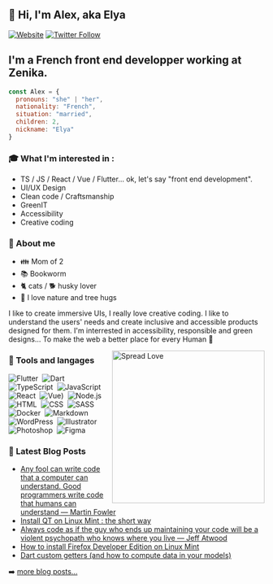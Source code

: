 <p align=left>

##  :wave: Hi, I'm Alex, aka Elya
[![Website](https://img.shields.io/website?label=Joyful-Code.com&color=80009A&style=flat&url=https://joyful-code.com)](https://joyful-code.com)
[![Twitter Follow](https://img.shields.io/twitter/follow/joyful_Code?color=6607FA&logo=twitter&style=flat)](https://twitter.com/intent/follow?original_referer=https%3A%2F%2Fgithub.com%2Fjoyful_code&screen_name=joyful_code)
</p>

## I'm a French front end developper working at Zenika.

```javascript
const Alex = {
  pronouns: "she" | "her",
  nationality: "French",
  situation: "married",
  children: 2,
  nickname: "Elya"
}
```

### :mortar_board: What I'm interested in :
- TS / JS / React / Vue / Flutter... ok, let's say "front end development".
- UI/UX Design
- Clean code / Craftsmanship
- GreenIT
- Accessibility
- Creative coding

<p align=left>
  
### :grimacing: About me
- :family: Mom of 2
- :books: Bookworm
- :cat2: cats / :dog2: husky lover
- :deciduous_tree: I love nature and tree hugs

I like to create immersive UIs, I really love creative coding. I like to understand the users' needs and create inclusive and accessible products designed for them.
I'm interrested in accessibility, responsible and green designs... To make the web a better place for every Human :green_heart:
</p>

<img align="right" width=300px alt="Spread Love" src="https://media.giphy.com/media/RM0Csu9TY1yqyyqvwR/giphy.gif" />

### :wrench: Tools and langages
![Flutter](https://img.shields.io/badge/-Flutter-05122A?style=flat&logo=flutter&logoColor=1572B6)&nbsp;
![Dart](https://img.shields.io/badge/-Dart-05122A?style=flat&logo=dart&logoColor=1572B6)&nbsp;
![TypeScript](https://img.shields.io/badge/-Typescript-05122A?style=flat&logo=typescript)&nbsp;
![JavaScript](https://img.shields.io/badge/-JavaScript-05122A?style=flat&logo=javascript)&nbsp;
![React](https://img.shields.io/badge/-React-05122A?style=flat&logo=react)&nbsp;
![Vue](https://img.shields.io/badge/-Vue-05122A?style=flat&logo=vuedotjs))&nbsp;
![Node.js](https://img.shields.io/badge/-Node.js-05122A?style=flat&logo=node.js)&nbsp;
![HTML](https://img.shields.io/badge/-HTML5-05122A?style=flat&logo=HTML5)&nbsp;
![CSS](https://img.shields.io/badge/-CSS3-05122A?style=flat&logo=CSS3&logoColor=1572B6)&nbsp;
![SASS](https://img.shields.io/badge/-Sass-05122A?style=flat&logo=sass)&nbsp;
![Docker](https://img.shields.io/badge/-Docker-05122A?style=flat&logo=docker)&nbsp;
![Markdown](https://img.shields.io/badge/-Markdown-05122A?style=flat&logo=markdown)&nbsp;
![WordPress](https://img.shields.io/badge/-WordPress-05122A?style=flat&logo=wordpress)&nbsp;
![Illustrator](https://img.shields.io/badge/-Illustrator-05122A?style=flat&logo=adobe-illustrator)&nbsp;
![Photoshop](https://img.shields.io/badge/-Photoshop-05122A?style=flat&logo=adobe-photoshop)&nbsp;
![Figma](https://img.shields.io/badge/-Figma-05122A?style=flat&logo=figma)

### :newspaper: Latest Blog Posts
<!-- BLOG-POST-LIST:START -->
- [Any fool can write code that a computer can understand. Good programmers write code that humans can understand — Martin Fowler](https://joyful-code.com/any-fool-can-write-code-that-a-computer-can-understand-good-programmers-write-code-that-humans-can-understand-martin-fowler/)
- [Install QT on Linux Mint : the short way](https://joyful-code.com/install-qt-on-linux-mint-the-short-way/)
- [Always code as if the guy who ends up maintaining your code will be a violent psychopath who knows where you live  — Jeff Atwood](https://joyful-code.com/always-code-as-if-the-guy-who-ends-up-maintaining-your-code-will-be-a-violent-psychopath-who-knows-where-you-live-jeff-attwood/)
- [How to install Firefox Developer Edition on Linux Mint](https://joyful-code.com/how-to-install-firefox-developer-edition-on-linux-mint/)
- [Dart custom getters &lpar;and how to compute data in your models&rpar;](https://joyful-code.com/dart-custom-getters-and-how-to-compute-data-in-your-models/)
<!-- BLOG-POST-LIST:END -->

➡️ [more blog posts...](https://joyful-code.com)
